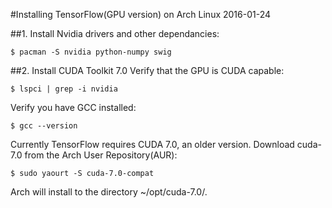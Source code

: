 #Installing TensorFlow(GPU version) on Arch Linux
2016-01-24

##1. Install Nvidia drivers and other dependancies:
```
$ pacman -S nvidia python-numpy swig
```
##2. Install CUDA Toolkit 7.0
Verify that the GPU is CUDA capable:
```
$ lspci | grep -i nvidia
```
Verify you have GCC installed:
```
$ gcc --version
```
Currently TensorFlow requires CUDA 7.0, an older version.  Download cuda-7.0 from the Arch User Repository(AUR):
```
$ sudo yaourt -S cuda-7.0-compat
```
Arch will install to the directory ~/opt/cuda-7.0/.  

